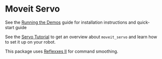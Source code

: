 # Moveit Servo

See the [Running the Demos](doc/running_the_demos.md) guide for installation instructions and quick-start guide

See the [Servo Tutorial](doc/servo_tutorial.md) to get an overview about `moveit_servo` and learn how to set it up on your robot.

This package uses [Reflexxes II](http://www.reflexxes.ws/products/overview-and-download.html) for command smoothing.
